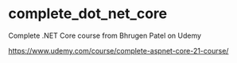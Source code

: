 # complete_dot_net_core
Complete .NET Core course from Bhrugen Patel on Udemy

https://www.udemy.com/course/complete-aspnet-core-21-course/ 
